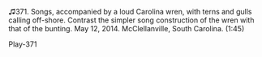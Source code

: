 ♫371. Songs, accompanied by a loud Carolina wren, with terns and gulls
calling off-shore. Contrast the simpler song construction of the wren
with that of the bunting. May 12, 2014. McClellanville, South Carolina.
(1:45)

Play-371
